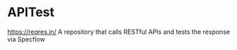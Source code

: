 # APITest
https://reqres.in/
A repository that calls RESTful APIs and tests the response via Specflow
